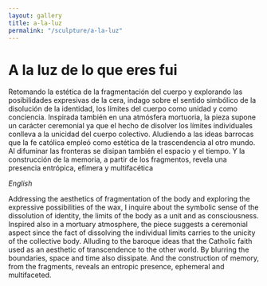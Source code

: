 ```yaml
---
layout: gallery
title: a-la-luz
permalink: "/sculpture/a-la-luz"
---
```


# A la luz de lo que eres fui

Retomando la estética de la fragmentación del cuerpo y explorando las posibilidades expresivas de la cera, indago sobre el sentido simbólico de la disolución de la identidad, los límites del cuerpo como unidad y como conciencia. Inspirada también en una atmósfera mortuoria, la pieza supone un carácter ceremonial ya que el hecho de disolver los límites individuales conlleva a la unicidad del cuerpo colectivo. Aludiendo a las ideas barrocas que la fe católica empleó como estética de la trascendencia al otro mundo. Al difuminar las fronteras se disipan también el espacio y el tiempo. Y la construcción de la memoria, a partir de los fragmentos, revela una presencia entrópica, efímera y multifacética

*English*

Addressing the aesthetics of fragmentation of the body and exploring the expressive possibilities of the wax, I inquire about the symbolic sense of the dissolution of identity, the limits of the body as a unit and as consciousness. Inspired also in a mortuary atmosphere, the piece suggests a ceremonial aspect since the fact of dissolving the individual limits carries to the unicity of the collective body. Alluding to the baroque ideas that the Catholic faith used as an aesthetic of transcendence to the other world. By blurring the boundaries, space and time also dissipate. And the construction of memory, from the fragments, reveals an entropic presence, ephemeral and multifaceted.
